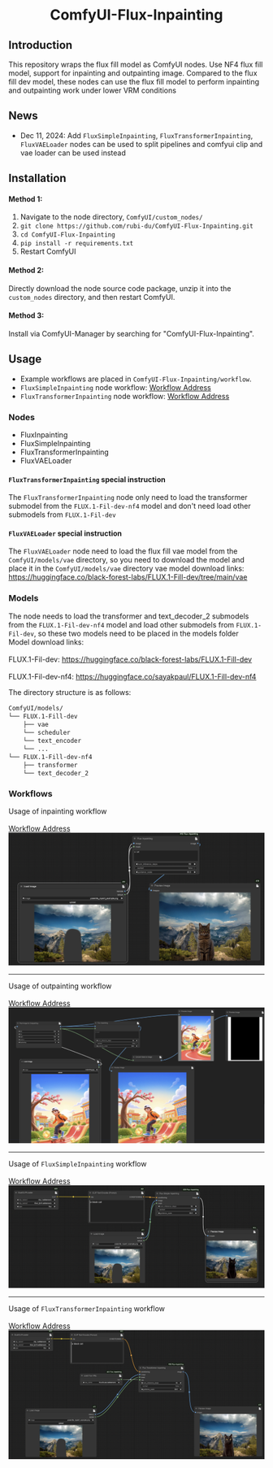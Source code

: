 <h1 align="center">ComfyUI-Flux-Inpainting</h1>  

  
## Introduction  
This repository wraps the flux fill model as ComfyUI nodes. Use NF4 flux fill model, support for inpainting and outpainting image. Compared to the flux fill dev model, these nodes can use the flux fill model to perform inpainting and outpainting work under lower VRM conditions<br>  

## News
- Dec 11, 2024: Add `FluxSimpleInpainting`, `FluxTransformerInpainting`, `FluxVAELoader` nodes can be used to split pipelines and comfyui clip and vae loader can be used instead<br>

## Installation   
  
#### Method 1:  
  
1. Navigate to the node directory, `ComfyUI/custom_nodes/`  
2. `git clone https://github.com/rubi-du/ComfyUI-Flux-Inpainting.git`  
3. `cd ComfyUI-Flux-Inpainting`  
4. `pip install -r requirements.txt`  
5. Restart ComfyUI  
  
#### Method 2:  
Directly download the node source code package, unzip it into the `custom_nodes` directory, and then restart ComfyUI.  
  
#### Method 3:  
Install via ComfyUI-Manager by searching for "ComfyUI-Flux-Inpainting".  
  
## Usage  
- Example workflows are placed in `ComfyUI-Flux-Inpainting/workflow`.
- `FluxSimpleInpainting` node workflow: [Workflow Address](./workflow/FluxSimpleInpainting.json)  
- `FluxTransformerInpainting` node workflow: [Workflow Address](./workflow/FluxTransformerInpainting.json)  


### Nodes
- FluxInpainting
- FluxSimpleInpainting
- FluxTransformerInpainting
- FluxVAELoader

#### `FluxTransformerInpainting` special instruction
The `FluxTransformerInpainting` node only need to load the transformer submodel from the `FLUX.1-Fil-dev-nf4` model and don't need load other submodels from `FLUX.1-Fil-dev`

#### `FluxVAELoader` special instruction
The `FluxVAELoader` node  need to load the flux fill vae model from the `ComfyUI/models/vae` directory, so you need to download the model and place it in the `ComfyUI/models/vae` directory
vae model download links: https://huggingface.co/black-forest-labs/FLUX.1-Fill-dev/tree/main/vae<br/>  
  
### Models
The node needs to load the transformer and text_decoder_2 submodels from the `FLUX.1-Fil-dev-nf4` model and load other submodels from `FLUX.1-Fil-dev`, so these two models need to be placed in the models folder
<br/>
Model download links:<br/>  
FLUX.1-Fil-dev: https://huggingface.co/black-forest-labs/FLUX.1-Fill-dev<br/>  
FLUX.1-Fil-dev-nf4: https://huggingface.co/sayakpaul/FLUX.1-Fill-dev-nf4<br/> 

The directory structure is as follows:<br/>  
```
ComfyUI/models/
└── FLUX.1-Fill-dev
    ├── vae
    └── scheduler
    └── text_encoder
    └── ...
└── FLUX.1-Fill-dev-nf4
    ├── transformer
    └── text_decoder_2
```

### Workflows 
Usage of inpainting workflow<br/>  
[Workflow Address](./workflow/inpainting.json)  
![plot](./assets/inpainting.png)  
  
___  
Usage of outpainting workflow<br/>  
[Workflow Address](./workflow/outpainting.json)  
![plot](./assets/outpainting.png)  

___  
Usage of `FluxSimpleInpainting` workflow<br/>  
[Workflow Address](./workflow/FluxSimpleInpainting.json)  
![plot](./assets/FluxSimpleInpainting.png)  

___  
Usage of `FluxTransformerInpainting` workflow<br/>  
[Workflow Address](./workflow/FluxTransformerInpainting.json)  
![plot](./assets/FluxTransformerInpainting.png)  
